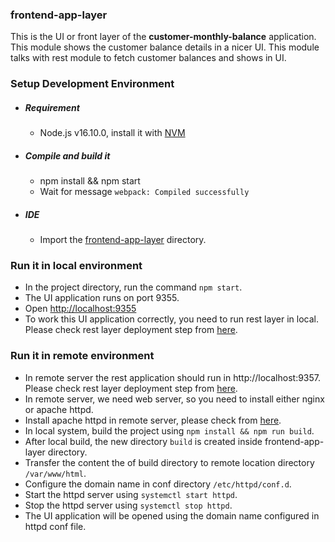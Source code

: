 ### frontend-app-layer

This is the UI or front layer of the <b>customer-monthly-balance</b> application. This module shows the customer balance details in a nicer UI. This module talks with rest module to fetch customer balances and shows in UI.

### Setup Development Environment

- ##### Requirement
  - Node.js v16.10.0, install it with [NVM](https://github.com/creationix/nvm)

- ##### Compile and build it
  - npm install && npm start
  - Wait for message `webpack: Compiled successfully`

- ##### IDE
  - Import the [frontend-app-layer](https://github.com/prashantapal/customer-monthly-balance/tree/master/frontend-app-layer) directory.

### Run it in local environment
  - In the project directory, run the command `npm start`.
  - The UI application runs on port 9355.
  - Open [http://localhost:9355](http://localhost:9355)
  - To work this UI application correctly, you need to run rest layer in local. Please check rest layer deployment step from [here](https://github.com/prashantapal/customer-monthly-balance/tree/master/rest-app-layer#run-it-in-local-environment).

### Run it in remote environment

  - In remote server the rest application should run in http://localhost:9357. Please check rest layer deployment step from [here](https://github.com/prashantapal/customer-monthly-balance/tree/master/rest-app-layer#run-it-in-local-environment).
  - In remote server, we need web server, so you need to install either nginx or apache httpd.
  - Install apache httpd in remote server, please check from [here](https://httpd.apache.org/docs/2.4/install.html).
  - In local system, build the project using `npm install && npm run build`.
  - After local build, the new directory `build` is created inside frontend-app-layer directory.
  - Transfer the content the of build directory to remote location directory `/var/www/html`.
  - Configure the domain name in conf directory `/etc/httpd/conf.d`.
  - Start the httpd server using `systemctl start httpd`.
  - Stop the httpd server using `systemctl stop httpd`.
  - The UI application will be opened using the domain name configured in httpd conf file.
